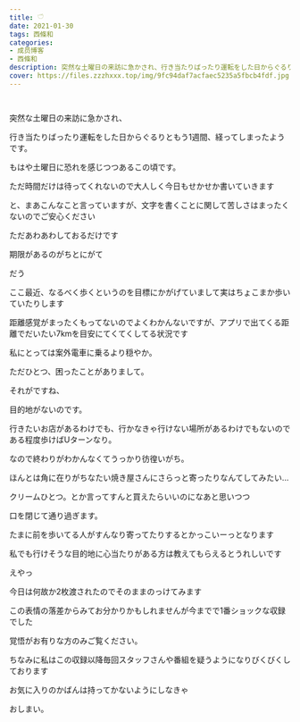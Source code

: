 ```yaml
---
title: 𓎩
date: 2021-01-30
tags: 西條和
categories: 
- 成员博客
- 西條和
description: 突然な土曜日の来訪に急かされ、行き当たりばったり運転をした日からぐるりともう1週間、経ってしまったようです。もはや...
cover: https://files.zzzhxxx.top/img/9fc94daf7acfaec5235a5fbcb4fdf.jpg 
---
```


        ﻿


















突然な土曜日の来訪に急かされ、


行き当たりばったり運転をした日からぐるりともう1週間、経ってしまったようです。


















もはや土曜日に恐れを感じつつあるこの頃です。












ただ時間だけは待ってくれないので大人しく今日もせかせか書いていきます




























と、まあこんなこと言っていますが、文字を書くことに関して苦しさはまったくないのでご安心ください













ただあわあわしておるだけです







期限があるのがちとにがて






















だう
























ここ最近、なるべく歩くというのを目標にかがげていまして実はちょこまか歩いていたりします















距離感覚がまったくもってないのでよくわかんないですが、アプリで出てくる距離でだいたい7kmを目安にてくてくしてる状況です












私にとっては案外電車に乗るより穏やか。


















ただひとつ、困ったことがありまして。









それがですね、


















目的地がないのです。


















行きたいお店があるわけでも、行かなきゃ行けない場所があるわけでもないのである程度歩けばUターンなり。













なので終わりがわかんなくてうっかり彷徨いがち。




















ほんとは角に在りがちなたい焼き屋さんにさらっと寄ったりなんてしてみたい…












クリームひとつ。とか言ってすんと買えたらいいのになあと思いつつ

口を閉じて通り過ぎます。














たまに前を歩いてる人がすんなり寄ってたりするとかっこいーっとなります
















私でも行けそうな目的地に心当たりがある方は教えてもらえるとうれしいです













えやっ












今日は何故か2枚渡されたのでそのままのっけてみます













この表情の落差からみてお分かりかもしれませんが今までで1番ショックな収録でした













覚悟がお有りな方のみご覧ください。
















ちなみに私はこの収録以降毎回スタッフさんや番組を疑うようになりびくびくしております











お気に入りのかばんは持ってかないようにしなきゃ






















おしまい。


